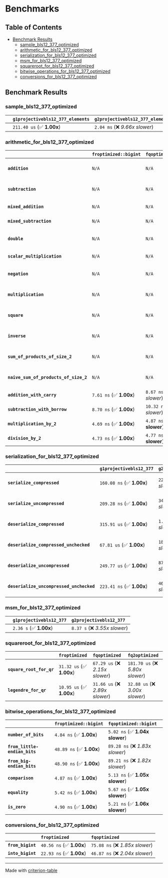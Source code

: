 # Benchmarks

## Table of Contents

- [Benchmark Results](#benchmark-results)
    - [sample_bls12_377_optimized](#sample_bls12_377_optimized)
    - [arithmetic_for_bls12_377_optimized](#arithmetic_for_bls12_377_optimized)
    - [serialization_for_bls12_377_optimized](#serialization_for_bls12_377_optimized)
    - [msm_for_bls12_377_optimized](#msm_for_bls12_377_optimized)
    - [squareroot_for_bls12_377_optimized](#squareroot_for_bls12_377_optimized)
    - [bitwise_operations_for_bls12_377_optimized](#bitwise_operations_for_bls12_377_optimized)
    - [conversions_for_bls12_377_optimized](#conversions_for_bls12_377_optimized)

## Benchmark Results

### sample_bls12_377_optimized

|        | `g1projectivebls12_377_elements`          | `g2projectivebls12_377_elements`           |
|:-------|:------------------------------------------|:------------------------------------------ |
|        | `211.40 us` (✅ **1.00x**)                 | `2.04 ms` (❌ *9.66x slower*)               |

### arithmetic_for_bls12_377_optimized

|                                       | `froptimized::bigint`          | `fqoptimized::bigint`           | `g1projectivebls12_377`          | `g2projectivebls12_377`          | `fq2optimized`                   | `fq12optimized`                   | `fqoptimized`                     | `froptimized`                     |
|:--------------------------------------|:-------------------------------|:--------------------------------|:---------------------------------|:---------------------------------|:---------------------------------|:----------------------------------|:----------------------------------|:--------------------------------- |
| **`addition`**                        | `N/A`                          | `N/A`                           | `1.25 us` (✅ **1.00x**)          | `4.58 us` (❌ *3.67x slower*)     | `23.15 ns` (🚀 **53.86x faster**) | `178.00 ns` (🚀 **7.01x faster**)  | `12.52 ns` (🚀 **99.63x faster**)  | `8.71 ns` (🚀 **143.23x faster**)  |
| **`subtraction`**                     | `N/A`                          | `N/A`                           | `1.30 us` (✅ **1.00x**)          | `4.64 us` (❌ *3.58x slower*)     | `23.27 ns` (🚀 **55.65x faster**) | `158.55 ns` (🚀 **8.17x faster**)  | `12.74 ns` (🚀 **101.63x faster**) | `8.79 ns` (🚀 **147.34x faster**)  |
| **`mixed_addition`**                  | `N/A`                          | `N/A`                           | `905.13 ns` (✅ **1.00x**)        | `3.31 us` (❌ *3.66x slower*)     | `N/A`                            | `N/A`                             | `N/A`                             | `N/A`                             |
| **`mixed_subtraction`**               | `N/A`                          | `N/A`                           | `938.79 ns` (✅ **1.00x**)        | `3.35 us` (❌ *3.57x slower*)     | `N/A`                            | `N/A`                             | `N/A`                             | `N/A`                             |
| **`double`**                          | `N/A`                          | `N/A`                           | `599.04 ns` (✅ **1.00x**)        | `2.25 us` (❌ *3.76x slower*)     | `12.35 ns` (🚀 **48.50x faster**) | `70.95 ns` (🚀 **8.44x faster**)   | `7.13 ns` (🚀 **84.04x faster**)   | `5.84 ns` (🚀 **102.58x faster**)  |
| **`scalar_multiplication`**           | `N/A`                          | `N/A`                           | `340.86 us` (✅ **1.00x**)        | `1.17 ms` (❌ *3.44x slower*)     | `N/A`                            | `N/A`                             | `N/A`                             | `N/A`                             |
| **`negation`**                        | `N/A`                          | `N/A`                           | `N/A`                            | `N/A`                            | `23.14 ns` (❌ *3.76x slower*)    | `93.25 ns` (❌ *15.14x slower*)    | `18.20 ns` (❌ *2.96x slower*)     | `6.16 ns` (✅ **1.00x**)           |
| **`multiplication`**                  | `N/A`                          | `N/A`                           | `N/A`                            | `N/A`                            | `271.63 ns` (❌ *6.24x slower*)   | `7.09 us` (❌ *162.85x slower*)    | `75.27 ns` (❌ *1.73x slower*)     | `43.55 ns` (✅ **1.00x**)          |
| **`square`**                          | `N/A`                          | `N/A`                           | `N/A`                            | `N/A`                            | `241.35 ns` (❌ *6.72x slower*)   | `5.02 us` (❌ *139.70x slower*)    | `66.80 ns` (❌ *1.86x slower*)     | `35.92 ns` (✅ **1.00x**)          |
| **`inverse`**                         | `N/A`                          | `N/A`                           | `N/A`                            | `N/A`                            | `14.93 us` (❌ *2.12x slower*)    | `27.32 us` (❌ *3.87x slower*)     | `14.64 us` (❌ *2.07x slower*)     | `7.06 us` (✅ **1.00x**)           |
| **`sum_of_products_of_size_2`**       | `N/A`                          | `N/A`                           | `N/A`                            | `N/A`                            | `590.48 ns` (❌ *9.63x slower*)   | `14.55 us` (❌ *237.24x slower*)   | `117.85 ns` (❌ *1.92x slower*)    | `61.33 ns` (✅ **1.00x**)          |
| **`naive_sum_of_products_of_size_2`** | `N/A`                          | `N/A`                           | `N/A`                            | `N/A`                            | `577.48 ns` (❌ *6.30x slower*)   | `14.47 us` (❌ *157.87x slower*)   | `162.52 ns` (❌ *1.77x slower*)    | `91.64 ns` (✅ **1.00x**)          |
| **`addition_with_carry`**             | `7.61 ns` (✅ **1.00x**)        | `8.67 ns` (❌ *1.14x slower*)    | `N/A`                            | `N/A`                            | `N/A`                            | `N/A`                             | `N/A`                             | `N/A`                             |
| **`subtraction_with_borrow`**         | `8.70 ns` (✅ **1.00x**)        | `10.32 ns` (❌ *1.19x slower*)   | `N/A`                            | `N/A`                            | `N/A`                            | `N/A`                             | `N/A`                             | `N/A`                             |
| **`multiplication_by_2`**             | `4.69 ns` (✅ **1.00x**)        | `4.87 ns` (✅ **1.04x slower**)  | `N/A`                            | `N/A`                            | `N/A`                            | `N/A`                             | `N/A`                             | `N/A`                             |
| **`division_by_2`**                   | `4.73 ns` (✅ **1.00x**)        | `4.77 ns` (✅ **1.01x slower**)  | `N/A`                            | `N/A`                            | `N/A`                            | `N/A`                             | `N/A`                             | `N/A`                             |

### serialization_for_bls12_377_optimized

|                                          | `g1projectivebls12_377`          | `g2projectivebls12_377`          | `froptimized`                      | `fqoptimized`                      | `fq2optimized`                      | `fq12optimized`                   |
|:-----------------------------------------|:---------------------------------|:---------------------------------|:-----------------------------------|:-----------------------------------|:------------------------------------|:--------------------------------- |
| **`serialize_compressed`**               | `160.08 ns` (✅ **1.00x**)        | `222.91 ns` (❌ *1.39x slower*)   | `30.90 ns` (🚀 **5.18x faster**)    | `56.09 ns` (🚀 **2.85x faster**)    | `110.47 ns` (✅ **1.45x faster**)    | `699.28 ns` (❌ *4.37x slower*)    |
| **`serialize_uncompressed`**             | `209.28 ns` (✅ **1.00x**)        | `344.38 ns` (❌ *1.65x slower*)   | `30.59 ns` (🚀 **6.84x faster**)    | `55.87 ns` (🚀 **3.75x faster**)    | `110.40 ns` (🚀 **1.90x faster**)    | `699.44 ns` (❌ *3.34x slower*)    |
| **`deserialize_compressed`**             | `315.91 us` (✅ **1.00x**)        | `1.06 ms` (❌ *3.35x slower*)     | `52.44 ns` (🚀 **6024.68x faster**) | `93.54 ns` (🚀 **3377.32x faster**) | `210.02 ns` (🚀 **1504.17x faster**) | `1.32 us` (🚀 **239.43x faster**)  |
| **`deserialize_compressed_unchecked`**   | `67.81 us` (✅ **1.00x**)         | `182.72 us` (❌ *2.69x slower*)   | `52.49 ns` (🚀 **1291.87x faster**) | `93.51 ns` (🚀 **725.14x faster**)  | `210.15 ns` (🚀 **322.65x faster**)  | `1.31 us` (🚀 **51.65x faster**)   |
| **`deserialize_uncompressed`**           | `249.77 us` (✅ **1.00x**)        | `873.70 us` (❌ *3.50x slower*)   | `52.32 ns` (🚀 **4773.46x faster**) | `93.69 ns` (🚀 **2665.98x faster**) | `209.66 ns` (🚀 **1191.34x faster**) | `1.31 us` (🚀 **190.23x faster**)  |
| **`deserialize_uncompressed_unchecked`** | `223.41 ns` (✅ **1.00x**)        | `464.65 ns` (❌ *2.08x slower*)   | `52.49 ns` (🚀 **4.26x faster**)    | `93.78 ns` (🚀 **2.38x faster**)    | `209.52 ns` (✅ **1.07x faster**)    | `1.31 us` (❌ *5.87x slower*)      |

### msm_for_bls12_377_optimized

|        | `g1projectivebls12_377`          | `g2projectivebls12_377`           |
|:-------|:---------------------------------|:--------------------------------- |
|        | `2.36 s` (✅ **1.00x**)           | `8.37 s` (❌ *3.55x slower*)       |

### squareroot_for_bls12_377_optimized

|                          | `froptimized`            | `fqoptimized`                   | `fq2optimized`                    |
|:-------------------------|:-------------------------|:--------------------------------|:--------------------------------- |
| **`square_root_for_qr`** | `31.32 us` (✅ **1.00x**) | `67.29 us` (❌ *2.15x slower*)   | `181.70 us` (❌ *5.80x slower*)    |
| **`legendre_for_qr`**    | `10.95 us` (✅ **1.00x**) | `31.66 us` (❌ *2.89x slower*)   | `32.88 us` (❌ *3.00x slower*)     |

### bitwise_operations_for_bls12_377_optimized

|                               | `froptimized::bigint`          | `fqoptimized::bigint`            |
|:------------------------------|:-------------------------------|:-------------------------------- |
| **`number_of_bits`**          | `4.84 ns` (✅ **1.00x**)        | `5.02 ns` (✅ **1.04x slower**)   |
| **`from_little-endian_bits`** | `48.89 ns` (✅ **1.00x**)       | `89.28 ns` (❌ *1.83x slower*)    |
| **`from_big-endian_bits`**    | `48.90 ns` (✅ **1.00x**)       | `89.21 ns` (❌ *1.82x slower*)    |
| **`comparison`**              | `4.87 ns` (✅ **1.00x**)        | `5.13 ns` (✅ **1.05x slower**)   |
| **`equality`**                | `5.42 ns` (✅ **1.00x**)        | `5.67 ns` (✅ **1.05x slower**)   |
| **`is_zero`**                 | `4.90 ns` (✅ **1.00x**)        | `5.21 ns` (✅ **1.06x slower**)   |

### conversions_for_bls12_377_optimized

|                   | `froptimized`            | `fqoptimized`                    |
|:------------------|:-------------------------|:-------------------------------- |
| **`from_bigint`** | `40.56 ns` (✅ **1.00x**) | `75.08 ns` (❌ *1.85x slower*)    |
| **`into_bigint`** | `22.93 ns` (✅ **1.00x**) | `46.87 ns` (❌ *2.04x slower*)    |

---
Made with [criterion-table](https://github.com/nu11ptr/criterion-table)

